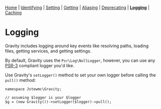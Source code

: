 [Home](index.md) | [Identifying](identifying.md) | [Setting](setting.md) | [Getting](getting.md) | [Aliasing](aliasing.md) | [Deprecating](deprecating.md) | [**Logging**](logging.md) | [Caching](caching.md)

# Logging

Gravity includes logging around key events like resolving paths, loading files, getting services, and getting settings.

By default, Gravity uses the `Psr\Log\NullLogger`, however, you can use any [PSR-3](https://github.com/php-fig/fig-standards/blob/master/accepted/PSR-3-logger-interface.md) compliant logger you'd like.

Use Gravity's `setLogger()` method to set your own logger before calling the `pull()` method:

```
namespace Jstewmc\Gravity;

// assuming $logger is your $logger
$g = (new Gravity())->setLogger($logger)->pull();
```
